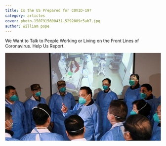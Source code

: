 ```yaml
---
title: Is the US Prepared for COVID-19?
category: articles
cover: photo-1507915600431-5292809c5ab7.jpg
author: william pope
---
```

We Want to Talk to People Working or Living on the Front Lines of Coronavirus. Help Us Report.

![US prepaired](./photo-1507915600431-5292809c5ab7.jpg)


